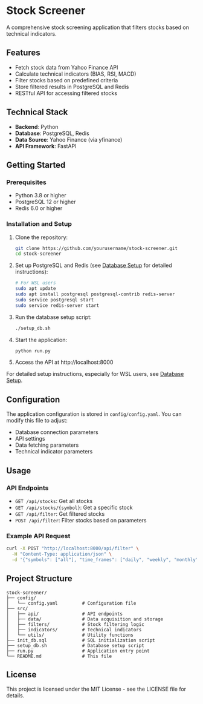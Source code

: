 # Stock Screener

A comprehensive stock screening application that filters stocks based on technical indicators.

## Features

- Fetch stock data from Yahoo Finance API
- Calculate technical indicators (BIAS, RSI, MACD)
- Filter stocks based on predefined criteria
- Store filtered results in PostgreSQL and Redis
- RESTful API for accessing filtered stocks

## Technical Stack

- **Backend**: Python
- **Database**: PostgreSQL, Redis
- **Data Source**: Yahoo Finance (via yfinance)
- **API Framework**: FastAPI

## Getting Started

### Prerequisites

- Python 3.8 or higher
- PostgreSQL 12 or higher
- Redis 6.0 or higher

### Installation and Setup

1. Clone the repository:
   ```bash
   git clone https://github.com/yourusername/stock-screener.git
   cd stock-screener
   ```

2. Set up PostgreSQL and Redis (see [Database Setup](README_DB_SETUP.md) for detailed instructions):
   ```bash
   # For WSL users
   sudo apt update
   sudo apt install postgresql postgresql-contrib redis-server
   sudo service postgresql start
   sudo service redis-server start
   ```

3. Run the database setup script:
   ```bash
   ./setup_db.sh
   ```

4. Start the application:
   ```bash
   python run.py
   ```

5. Access the API at http://localhost:8000

For detailed setup instructions, especially for WSL users, see [Database Setup](README_DB_SETUP.md).

## Configuration

The application configuration is stored in `config/config.yaml`. You can modify this file to adjust:

- Database connection parameters
- API settings
- Data fetching parameters
- Technical indicator parameters

## Usage

### API Endpoints

- `GET /api/stocks`: Get all stocks
- `GET /api/stocks/{symbol}`: Get a specific stock
- `GET /api/filter`: Get filtered stocks
- `POST /api/filter`: Filter stocks based on parameters

### Example API Request

```bash
curl -X POST "http://localhost:8000/api/filter" \
  -H "Content-Type: application/json" \
  -d '{"symbols": ["all"], "time_frames": ["daily", "weekly", "monthly"]}'
```

## Project Structure

```
stock-screener/
├── config/
│   └── config.yaml         # Configuration file
├── src/
│   ├── api/                # API endpoints
│   ├── data/               # Data acquisition and storage
│   ├── filters/            # Stock filtering logic
│   ├── indicators/         # Technical indicators
│   └── utils/              # Utility functions
├── init_db.sql             # SQL initialization script
├── setup_db.sh             # Database setup script
├── run.py                  # Application entry point
└── README.md               # This file
```

## License

This project is licensed under the MIT License - see the LICENSE file for details.